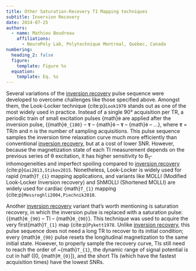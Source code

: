 ```yaml
---
title: Other Saturation-Recovery T1 Mapping techniques
subtitle: Inversion Recovery
date: 2024-07-25
authors:
  - name: Mathieu Boudreau
    affiliations:
      - NeuroPoly Lab, Polytechnique Montreal, Quebec, Canada
numbering:
  heading_2: false
  figure:
    template: Figure %s
  equation:
    template: Eq. %s
---
```


Several variations of the [inversion recovery](wiki:Inversion_recovery) pulse sequence were developed to overcome challenges like those specified above. Amongst them, the Look-Locker technique {cite:p}`Look1970` stands out as one of the most widely used in practice. Instead of a single 90° acquisition per TR, a periodic train of small excitation pulses {math}`θ` are applied after the inversion pulse, {{math}`θ_{180}` – 𝛕 – {math}`θ` – 𝛕 – {math}`θ` – ...}, where  𝛕 = TR/n and n is the number of sampling acquisitions. This pulse sequence samples the inversion time relaxation curve much more efficiently than conventional [inversion recovery](wiki:Inversion_recovery), but at a cost of lower SNR. However, because the magnetization state of each TI measurement depends on the previous series of θ excitation, it has higher sensitivity to B<sub>1</sub>-inhomogeneities and imperfect spoiling compared to [inversion recovery](wiki:Inversion_recovery) {cite:p}`Gai2013,Stikov2015`. Nonetheless, Look-Locker is widely used for rapid {math}`T_{1}` mapping applications, and variants like MOLLI (Modified Look-Locker Inversion recovery) and ShMOLLI (Shortened MOLLI) are widely used for cardiac {math}`T_{1}` mapping {cite:p}`Messroghli2004,Piechnik2010`.

Another [inversion recovery](wiki:Inversion_recovery) variant that’s worth mentioning is saturation recovery, in which the inversion pulse is replaced with a saturation pulse: {{math}`θ_{90}` – TI – {math}`θ_{90}`}. This technique was used to acquire the very first{math}`T_{1}` map {cite:p}`Pykett1978`. Unlike [inversion recovery](wiki:Inversion_recovery), this pulse sequence does not need a long TR to recover to its initial condition; every {math}`θ_{90}` pulse resets the longitudinal magnetization to the same initial state. However, to properly sample the recovery curve, TIs still need to reach the order of ~{math}`T_{1}`, the dynamic range of signal potential is cut in half ([0, {math}`M_{0}`]), and the short TIs (which have the fastest acquisition times) have the lowest SNRs.